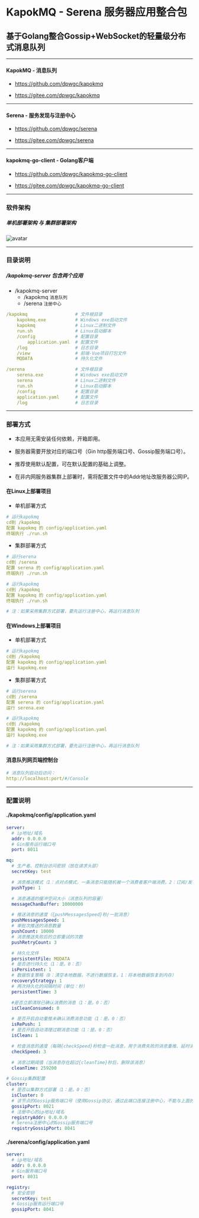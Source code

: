 # KapokMQ - Serena 服务器应用整合包

## 基于Golang整合Gossip+WebSocket的轻量级分布式消息队列

***

#### KapokMQ - 消息队列

* https://github.com/dpwgc/kapokmq

* https://gitee.com/dpwgc/kapokmq

***

#### Serena - 服务发现与注册中心

* https://github.com/dpwgc/serena

* https://gitee.com/dpwgc/serena

***

#### kapokmq-go-client - Golang客户端

* https://github.com/dpwgc/kapokmq-go-client

* https://gitee.com/dpwgc/kapokmq-go-client

***

### 软件架构

##### 单机部署架构 与 集群部署架构

![avatar](https://dpwgc-1302119999.cos.ap-guangzhou.myqcloud.com/kapokmq/0.jpg)

***

### 目录说明

##### /kapokmq-server 包含两个应用

* /kapokmq-server
  * /kapokmq `消息队列`
  * /serena `注册中心`

```yaml
/kapokmq                  # 文件根目录
    kapokmq.exe           # Windows exe启动文件
    kapokmq               # Linux二进制文件
    run.sh                # Linux启动脚本
    /config               # 配置目录
        application.yaml  # 配置文件
    /log                  # 日志目录
    /view                 # 前端-Vue项目打包文件
    MQDATA                # 持久化文件
```

```yaml
/serena                   # 文件根目录
    serena.exe            # Windows exe启动文件
    serena                # Linux二进制文件
    run.sh                # Linux启动脚本
    /config               # 配置目录
    application.yaml      # 配置文件
    /log                  # 日志目录
```

***

### 部署方式

* 本应用无需安装任何依赖，开箱即用。

* 服务器需要开放对应的端口号（Gin http服务端口号、Gossip服务端口号）。

* 推荐使用默认配置，可在默认配置的基础上调整。

* 在非内网服务器集群上部署时，需将配置文件中的Addr地址改服务器公网IP。

#### 在Linux上部署项目

* 单机部署方式

```yaml
# 运行kapokmq
cd到 /kapokmq
配置 kapokmq 的 config/application.yaml
终端执行 ./run.sh
```

* 集群部署方式

```yaml
# 运行serena
cd到 /serena
配置 serena 的 config/application.yaml
终端执行 ./run.sh

# 运行kapokmq
cd到 /kapokmq
配置 kapokmq 的 config/application.yaml
终端执行 ./run.sh

# 注：如果采用集群方式部署，要先运行注册中心，再运行消息队列
```

#### 在Windows上部署项目

* 单机部署方式

```yaml
# 运行kapokmq
cd到 /kapokmq
配置 kapokmq 的 config/application.yaml
运行 kapokmq.exe
```

* 集群部署方式

```yaml
# 运行serena
cd到 /serena
配置 serena 的 config/application.yaml
运行 serena.exe

# 运行kapokmq
cd到 /kapokmq
配置 kapokmq 的 config/application.yaml
运行 kapokmq.exe

# 注：如果采用集群方式部署，要先运行注册中心，再运行消息队列
```

#### 消息队列网页端控制台
```yaml
# 消息队列启动后访问：
http://localhost:port/#/Console
```

***

### 配置说明

#### ./kapokmq/config/application.yaml

```yaml
server:
  # ip地址/域名
  addr: 0.0.0.0
  # Gin服务运行端口号
  port: 8011

mq:
  # 生产者、控制台访问密钥（放在请求头部）
  secretKey: test

  # 消息推送模式（1：点对点模式，一条消息只能随机被一个消费者客户端消费。2：订阅/发布推送模式：将消息推送给所有消费者客户端）
  pushType: 1

  # 消息通道的缓冲空间大小（消息队列的容量）
  messageChanBuffer: 10000000

  # 推送消息的速度（{pushMessagesSpeed}秒/一批消息）
  pushMessagesSpeed: 1
  # 单批次推送的消息数量
  pushCount: 10000
  # 消息推送失败后的立即重试的次数
  pushRetryCount: 3

  # 持久化文件
  persistentFile: MQDATA
  # 是否进行持久化（1：是。0：否）
  isPersistent: 1
  # 数据恢复策略（0：清空本地数据，不进行数据恢复。1：将本地数据恢复到内存）
  recoveryStrategy: 1
  # 两次持久化的间隔时间（单位：秒）
  persistentTime: 3

  #是否立即清除已确认消费的消息（1：是。0：否）
  isCleanConsumed: 0

  # 是否开启自动重推未确认消费消息功能（1：是。0：否）
  isRePush: 1
  # 是否开启自动清理过期消息功能（1：是。0：否）
  isClean: 1

  # 检查消息的速度（每隔{checkSpeed}秒检查一批消息，用于消费失败的消息重推、延时消息推送与过期消息清理）
  checkSpeed: 3

  # 消息过期阈值（当消息存在超过{cleanTime}秒后，删除该消息）
  cleanTime: 259200

# Gossip集群配置
cluster:
  # 是否以集群方式部署（1：是。0：否）
  isCluster: 0
  # 该节点的Gossip服务端口号（使用Gossip协议，通过此端口连接注册中心，不能与上面的Gin http服务端口号{server.port}相同）
  gossipPort: 8021
  # 注册中心的ip地址/域名
  registryAddr: 0.0.0.0
  # Serena注册中心的Gossip服务端口号
  registryGossipPort: 8041
```

#### ./serena/config/application.yaml

```yaml
server:
  # ip地址/域名
  addr: 0.0.0.0
  # Gin服务端口号
  port: 8031

registry:
  # 安全密钥
  secretKey: test
  # Gossip服务运行端口号
  gossipPort: 8041
```